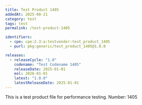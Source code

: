 ```yaml
---
title: Test Product 1405
addedAt: 2025-08-21
category: test
tags: test
permalink: /test-product-1405

identifiers:
  - cpe: cpe:2.3:a:testvendor:test_product_1405
  - purl: pkg:generic/test_product_1405@1.0.0

releases:
  - releaseCycle: "1.0"
    codename: "Test Codename 1405"
    releaseDate: 2025-01-01
    eol: 2026-01-01
    latest: "1.0.0"
    latestReleaseDate: 2025-01-01
---
```


This is a test product file for performance testing. Number: 1405
